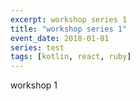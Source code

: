 ```yaml
---
excerpt: workshop series 1
title: "workshop series 1"
event_date: 2018-01-01
series: test
tags: [kotlin, react, ruby]
---
```

workshop 1